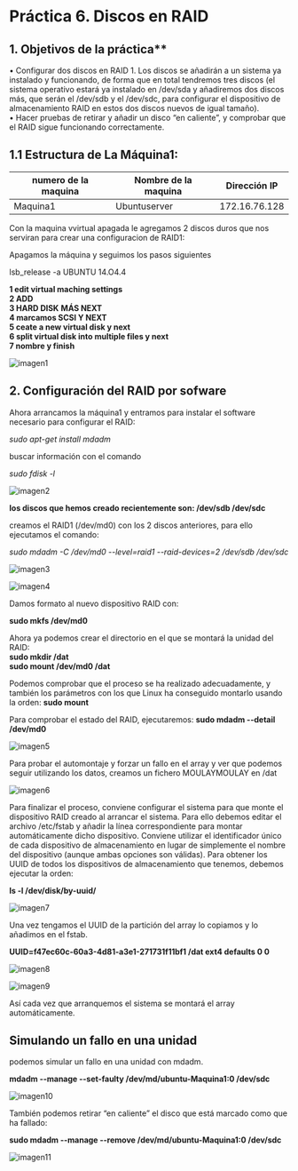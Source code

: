 
# Práctica 6. Discos en RAID

## 1. Objetivos de la práctica**

• Configurar dos discos en RAID 1. Los discos se añadirán a un sistema ya
instalado y funcionando, de forma que en total tendremos tres discos (el
sistema operativo estará ya instalado en /dev/sda y añadiremos dos discos
más, que serán el /dev/sdb y el /dev/sdc, para configurar el dispositivo de
almacenamiento RAID en estos dos discos nuevos de igual tamaño).  
• Hacer pruebas de retirar y añadir un disco “en caliente”, y comprobar que el
RAID sigue funcionando correctamente.  

## 1.1 Estructura de La Máquina1:

numero de la maquina|Nombre de la maquina | Dirección IP
-----------|------------ | -------------
Maquina1 | Ubuntuserver | 172.16.76.128

Con la maquina vvirtual apagada le agregamos 2 discos duros que nos serviran para crear una configuracion de RAID1:  

Apagamos la máquina y seguimos los pasos siguientes

lsb_release -a
UBUNTU 14.O4.4

**1 edit virtual maching settings**  
**2 ADD**  
**3 HARD DISK** **MÁS NEXT**  
**4 marcamos SCSI Y NEXT**  
**5 ceate a new virtual disk y next**  
**6 split virtual disk into multiple files y next**  
**7 nombre y finish**

![imagen1](https://github.com/moulayrchid/SWAP1516/blob/master/practica6/imagen1.png)

## 2. Configuración del RAID por sofware

Ahora arrancamos la máquina1 y entramos para instalar el software necesario para
configurar el RAID:

*sudo apt-get install mdadm* 

buscar información con el comando  

*sudo fdisk -l* 

![imagen2](https://github.com/moulayrchid/SWAP1516/blob/master/practica6/imagen2.png)

**los discos que hemos creado recientemente son: /dev/sdb /dev/sdc**  

 creamos el RAID1 (/dev/md0) con los 2 discos anteriores, para ello ejecutamos el comando:

*sudo mdadm -C /dev/md0 --level=raid1 --raid-devices=2 /dev/sdb /dev/sdc*  

![imagen3](https://github.com/moulayrchid/SWAP1516/blob/master/practica6/imagen3.png)

![imagen4](https://github.com/moulayrchid/SWAP1516/blob/master/practica6/imagen4.png)

Damos formato al nuevo dispositivo RAID con:  

**sudo mkfs /dev/md0**  

Ahora ya podemos crear el directorio en el que se montará la unidad del RAID:  
**sudo mkdir /dat**  
**sudo mount /dev/md0 /dat**  

Podemos comprobar que el proceso se ha realizado adecuadamente, y también los parámetros con los que Linux ha conseguido montarlo usando la orden:
**sudo mount**  

Para comprobar el estado del RAID, ejecutaremos:
**sudo mdadm --detail /dev/md0**  

![imagen5](https://github.com/moulayrchid/SWAP1516/blob/master/practica6/imagen5.png)

Para probar el automontaje y forzar un fallo en el array y ver que podemos seguir utilizando los datos, creamos un fichero MOULAYMOULAY en /dat

![imagen6](https://github.com/moulayrchid/SWAP1516/blob/master/practica6/imagen6.png)

Para finalizar el proceso, conviene configurar el sistema para que monte el dispositivo
RAID creado al arrancar el sistema. Para ello debemos editar el archivo /etc/fstab y
añadir la línea correspondiente para montar automáticamente dicho dispositivo.
Conviene utilizar el identificador único de cada dispositivo de almacenamiento en lugar
de simplemente el nombre del dispositivo (aunque ambas opciones son válidas). Para
obtener los UUID de todos los dispositivos de almacenamiento que tenemos, debemos
ejecutar la orden:

**ls -l /dev/disk/by-uuid/**  

![imagen7](https://github.com/moulayrchid/SWAP1516/blob/master/practica6/imagen7.png)

Una vez tengamos el UUID de la partición del array lo copiamos y lo añadimos en el fstab.

**UUID=f47ec60c-60a3-4d81-a3e1-271731f11bf1 /dat ext4 defaults 0 0**  

![imagen8](https://github.com/moulayrchid/SWAP1516/blob/master/practica6/imagen8.png)

![imagen9](https://github.com/moulayrchid/SWAP1516/blob/master/practica6/imagen9.png)

Así cada vez que arranquemos el sistema se montará el array automáticamente.

## Simulando un fallo en una unidad

 podemos simular un fallo en una unidad con mdadm.

**mdadm --manage --set-faulty /dev/md/ubuntu-Maquina1:0 /dev/sdc**  

![imagen10](https://github.com/moulayrchid/SWAP1516/blob/master/practica6/imagen10.png)

También podemos retirar “en caliente” el disco que está marcado como que ha fallado:

**sudo mdadm --manage --remove /dev/md/ubuntu-Maquina1:0 /dev/sdc**  

![imagen11](https://github.com/moulayrchid/SWAP1516/blob/master/practica6/imagen11.png)














